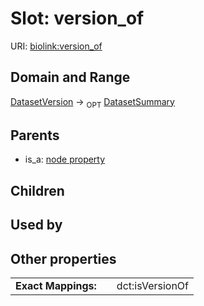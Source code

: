 
# Slot: version_of




URI: [biolink:version_of](https://w3id.org/biolink/vocab/version_of)


## Domain and Range

[DatasetVersion](DatasetVersion.md) ->  <sub>OPT</sub> [DatasetSummary](DatasetSummary.md)

## Parents

 *  is_a: [node property](node_property.md)

## Children


## Used by


## Other properties

|  |  |  |
| --- | --- | --- |
| **Exact Mappings:** | | dct:isVersionOf |

